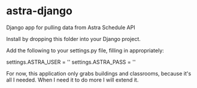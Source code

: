 astra-django
============

Django app for pulling data from Astra Schedule API

Install by dropping this folder into your Django project.

Add the following to your settings.py file, filling in appropriately:

settings.ASTRA_USER = ''
settings.ASTRA_PASS = ''


For now, this application only grabs buildings and classrooms, because it's all I needed. When I need it to do more I will extend it.